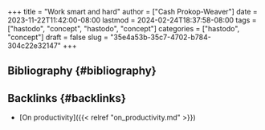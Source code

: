 +++
title = "Work smart and hard"
author = ["Cash Prokop-Weaver"]
date = 2023-11-22T11:42:00-08:00
lastmod = 2024-02-24T18:37:58-08:00
tags = ["hastodo", "concept", "hastodo", "concept"]
categories = ["hastodo", "concept"]
draft = false
slug = "35e4a53b-35c7-4702-b784-304c22e32147"
+++

## Bibliography {#bibliography}

<style>.csl-entry{text-indent: -1.5em; margin-left: 1.5em;}</style><div class="csl-bib-body">
</div>


## Backlinks {#backlinks}

-   [On productivity]({{< relref "on_productivity.md" >}})
